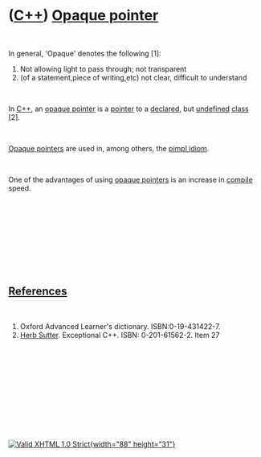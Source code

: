 



 

 

 

 

 

([C++](Cpp.htm)) [Opaque pointer](CppOpaquePointer.htm)
=======================================================

 

In general, 'Opaque' denotes the following \[1\]:

1.  Not allowing light to pass through; not transparent
2.  (of a statement,piece of writing,etc) not clear, difficult to
    understand

 

In [C++](Cpp.htm), an [opaque pointer](CppOpaquePointer.htm) is a
[pointer](CppPointer.htm) to a [declared](CppDeclaration.htm), but
[undefined](CppDefinition.htm) [class](CppClass.htm) \[2\].

 

[Opaque pointers](CppOpaquePointer.htm) are used in, among others, the
[pimpl idiom](CppPimpl.htm).

 

One of the advantages of using [opaque pointers](CppOpaquePointer.htm)
is an increase in [compile](CppCompiler.htm) speed.

 

 

 

 

 

[References](CppReferences.htm)
-------------------------------

 

1.  Oxford Advanced Learner's dictionary. ISBN:0-19-431422-7.
2.  [Herb Sutter](CppHerbSutter.htm). Exceptional C++.
    ISBN: 0-201-61562-2. Item 27

 

 

 

 

 





 

[![Valid XHTML 1.0 Strict](valid-xhtml10.png){width="88"
height="31"}](http://validator.w3.org/check?uri=referer)
